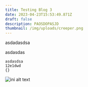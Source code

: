 ```yaml
---
title: Testing Blog 3
date: 2023-04-23T15:53:49.871Z
draft: false
description: PAOSDOPASJD
thumbnail: /img/uploads/creeper.png
---
```

a﻿sdadasdsa

a﻿sdasdas

```
asdasdsa
12e1dwd
{}
```

![ini alt text](/img/uploads/creeper.png "alt title")
